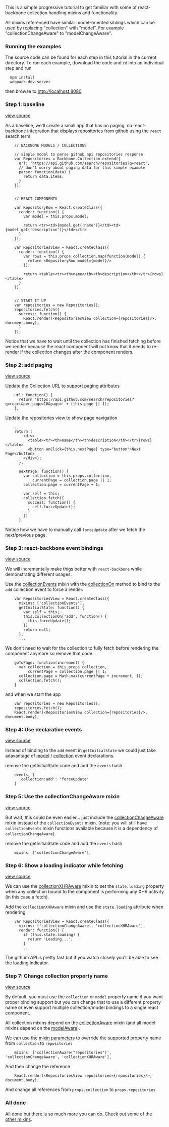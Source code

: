 This is a simple progressive tutorial to get familiar with some of react-backbone collection handling mixins and functionality.

All mixins referenced have similar model-oriented siblings which can be used by replacing "collection" with "model".  For example "collectionChangeAware" to "modelChangeAware".

### Running the examples
The source code can be found for each step in this tutorial in the current directory.  To run each example, download the code and ```cd``` into an individual step and run

```
  npm install
  webpack-dev-server
```

then browse to [http://localhost:8080](http://localhost:8080)


### Step 1: baseline

[view source](./step1/example.js)

As a baseline, we'll create a small app that has no paging, no react-backbone integration that displays repositories from github using the ```react``` search term.

```
    // BACKBONE MODELS / COLLECTIONS

    // simple model to parse github api repositories response
    var Repositories = Backbone.Collection.extend({
      url: 'https://api.github.com/search/repositories?q=react',
      // don't worry about paging data for this simple example
      parse: function(data) {
        return data.items;
      }
    });


    // REACT COMPONENTS

    var RepositoryRow = React.createClass({
      render: function() {
        var model = this.props.model;

        return <tr><td>{model.get('name')}</td><td>{model.get('description')}</td></tr>
      }
    });

    var RepositoriesView = React.createClass({
      render: function() {
        var rows = this.props.collection.map(function(model) {
          return <RepositoryRow model={model}/>
        });

        return <table><tr><th>name</th><th>description</th></tr>{rows}</table>
      }
    });


    // START IT UP
    var repositories = new Repositories();
    repositories.fetch({
      success: function() {
        React.render(<RepositoriesView collection={repositories}/>, document.body);
      }
    });
```

Notice that we have to wait until the collection has finished fetching before we render because the react component will not know that it needs to re-render if the collection changes after the component renders.


### Step 2: add paging

[view source](./step2/example.js)

Update the Collection URL to support paging attributes

```
    url: function() {
      return 'https://api.github.com/search/repositories?q=react&per_page=10&page=' + (this.page || 1);
    },
```

Update the repositories view to show page navigation

```
    ...
    return (
        <div>
          <table><tr><th>name</th><th>description</th></tr>{rows}</table>
          <button onClick={this.nextPage} type="button">Next Page</button>
        </div>);
      },

      nextPage: function() {
        var collection = this.props.collection,
            currentPage = collection.page || 1;
        collection.page = currentPage + 1;

        var self = this;
        collection.fetch({
          success: function() {
            self.forceUpdate();
          }
        })
      }
```

Notice how we have to manually call ```forceUpdate``` after we fetch the next/previous page.


### Step 3: react-backbone event bindings

[view source](./step3/example.js)

We will incrementally make thigs better with ```react-backbone``` while demonstrating different usages.

Use the [collectionEvents](http://jhudson8.github.io/fancydocs/index.html#project/jhudson8/react-backbone/snippet/package/collectionEvents?focus=outline) mixin with the [collectionOn](http://jhudson8.github.io/fancydocs/index.html#project/jhudson8/react-backbone/snippet/method/collectionEvents/collectionOn?focus=outline) method to bind to the ```add``` collection event to force a render.

```
    var RepositoriesView = React.createClass({
      mixins: ['collectionEvents'],
      getInitialState: function() {
        var self = this;
        this.collectionOn('add', function() {
          this.forceUpdate();
        });
        return null;
      },
      ...
```

We don't need to wait for the collection to fully fetch before rendering the component anymore so remove that code.

```
    goToPage: function(increment) {
      var collection = this.props.collection,
          currentPage = collection.page || 1;
      collection.page = Math.max(currentPage + increment, 1);
      collection.fetch();
    }
```

and when we start the app

```
    var repositories = new Repositories();
    repositories.fetch();
    React.render(<RepositoriesView collection={repositories}/>, document.body);
```


### Step 4: Use declarative events

[view source](./step4/example.js)

Instead of binding to the ```add``` event in ```getInitialState``` we could just take adavantage of [model](http://jhudson8.github.io/fancydocs/index.html#project/jhudson8/react-backbone/snippet/package/modelEvents?focus=outline) / [collection](http://jhudson8.github.io/fancydocs/index.html#project/jhudson8/react-backbone/snippet/package/collectionEvents?focus=outline) event declarations.

remove the getInitialState code and add the ```events``` hash

```
    events: {
      'collection:add': 'forceUpdate'
    }
```


### Step 5: Use the collectionChangeAware mixin

[view source](./step5/example.js)

But wait, this could be even easier... just include the [collectionChangeAware](http://jhudson8.github.io/fancydocs/index.html#project/jhudson8/react-backbone/snippet/package/collectionChangeAware?focus=outline) mixin instead of the ```collectionEvents``` mixin.  (note: you will still have ```collectionEvents``` mixin functions available because it is a dependency of ```collectionChangeAware```).

remove the getInitialState code and add the ```events``` hash

```
    mixins: ['collectionChangeAware'],
```


### Step 6: Show a loading indicator while fetching

[view source](./step6/example.js)

We can use the [collectionXHRAware](http://jhudson8.github.io/fancydocs/index.html#project/jhudson8/react-backbone/snippet/package/collectionXHRAware?focus=outline) mixin to set the ```state.loading``` property when any collection bound to the component is performing any XHR activity (in this case a fetch).

Add the ```collectionXHRAware``` mixin and use the ```state.loading``` attribute when rendering

```
    var RepositoriesView = React.createClass({
      mixins: ['collectionChangeAware', 'collectionXHRAware'],
      render: function() {
        if (this.state.loading) {
          return 'Loading...';
        }
        ...
```

The githum API is pretty fast but if you watch closely you'll be able to see the loading indicator.


### Step 7: Change collection property name

[view source](./step7/example.js)

By default, you must use the ```collection``` or ```model``` property name if you want proper binding support but you can change that to use a different property name or even support multiple collection/model bindings to a single react component.

All collection mixins depend on the [collectionAware](http://jhudson8.github.io/fancydocs/index.html#project/jhudson8/react-backbone/snippet/package/collectionAware?focus=outline) mixin (and all model mixins depend on the [modelAware](http://jhudson8.github.io/fancydocs/index.html#project/jhudson8/react-backbone/snippet/package/modelAware?focus=outline)).

We can use the [mixin parameters](http://jhudson8.github.io/fancydocs/index.html#project/jhudson8/react-backbone/bundle/jhudson8/react-mixin-manager/section/Advanced%20Features/Mixins%20With%20Parameters?focus=outline) to override the supported property name from ```collection``` to ```repositories```

```
    mixins: ['collectionAware("repositories")', 'collectionChangeAware', 'collectionXHRAware'],
```

And then change the reference

```
    React.render(<RepositoriesView repositories={repositories}/>, document.body);
```

And change all references from ```props.collection``` to ```props.repositories```


### All done

All done but there is so much more you can do.  Check out some of the [other mixins](http://jhudson8.github.io/fancydocs/index.html#project/jhudson8/react-backbone/api/Mixins?focus=outline).
